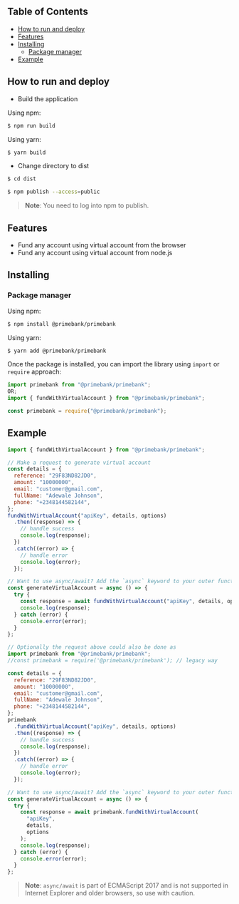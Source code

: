 ## Table of Contents

- [How to run and deploy](#how-to-run-and-deploy)
- [Features](#features)
- [Installing](#installing)
  - [Package manager](#package-manager)
- [Example](#example)

## How to run and deploy

- Build the application

Using npm:

```bash
$ npm run build
```

Using yarn:

```bash
$ yarn build
```

- Change directory to dist

```bash
$ cd dist
```

```bash
$ npm publish --access=public
```

> **Note**: You need to log into npm to publish.

## Features

- Fund any account using virtual account from the browser
- Fund any account using virtual account from node.js

## Installing

### Package manager

Using npm:

```bash
$ npm install @primebank/primebank
```

Using yarn:

```bash
$ yarn add @primebank/primebank
```

Once the package is installed, you can import the library using `import` or `require` approach:

```js
import primebank from "@primebank/primebank";
OR;
import { fundWithVirtualAccount } from "@primebank/primebank";
```

```js
const primebank = require("@primebank/primebank");
```

## Example

```js
import { fundWithVirtualAccount } from "@primebank/primebank";

// Make a request to generate virtual account
const details = {
  reference: "29F83ND82JD0",
  amount: "10000000",
  email: "customer@gmail.com",
  fullName: "Adewale Johnson",
  phone: "+2348144582144",
};
fundWithVirtualAccount("apiKey", details, options)
  .then((response) => {
    // handle success
    console.log(response);
  })
  .catch((error) => {
    // handle error
    console.log(error);
  });

// Want to use async/await? Add the `async` keyword to your outer function/method.
const generateVirtualAccount = async () => {
  try {
    const response = await fundWithVirtualAccount("apiKey", details, options);
    console.log(response);
  } catch (error) {
    console.error(error);
  }
};

// Optionally the request above could also be done as
import primebank from "@primebank/primebank";
//const primebank = require('@primebank/primebank'); // legacy way

const details = {
  reference: "29F83ND82JD0",
  amount: "10000000",
  email: "customer@gmail.com",
  fullName: "Adewale Johnson",
  phone: "+2348144582144",
};
primebank
  .fundWithVirtualAccount("apiKey", details, options)
  .then((response) => {
    // handle success
    console.log(response);
  })
  .catch((error) => {
    // handle error
    console.log(error);
  });

// Want to use async/await? Add the `async` keyword to your outer function/method.
const generateVirtualAccount = async () => {
  try {
    const response = await primebank.fundWithVirtualAccount(
      "apiKey",
      details,
      options
    );
    console.log(response);
  } catch (error) {
    console.error(error);
  }
};
```

> **Note**: `async/await` is part of ECMAScript 2017 and is not supported in Internet
> Explorer and older browsers, so use with caution.
